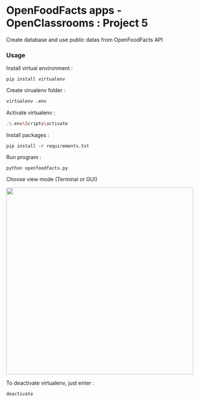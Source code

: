 # OpenFoodFacts apps - OpenClassrooms : Project 5
Create database and use public datas from OpenFoodFacts API

### Usage
Install virtual environment : 

```pip install virtualenv```

Create virualenv folder : 
```bash
virtualenv .env
```

Activate virtualenv : 
```bash
.\.env\Scripts\activate
```

Install packages : 

```pip install -r requirements.txt```

Run program : 

```python openfoodfacts.py```

Choose view mode (Terminal or GUI)

<img width=500px src="https://github.com/Ayckinn/OpenClassrooms/blob/master/PROJET_05/screenshots/main_view.png" />

To deactivate virtualenv, just enter : 

```deactivate```